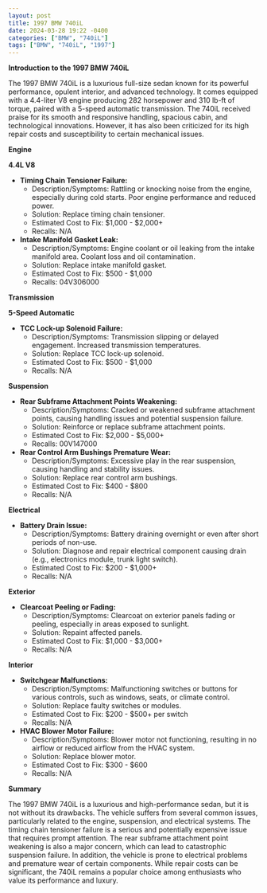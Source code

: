 ```yaml
---
layout: post
title: 1997 BMW 740iL
date: 2024-03-28 19:22 -0400
categories: ["BMW", "740iL"]
tags: ["BMW", "740iL", "1997"]
---
```

**Introduction to the 1997 BMW 740iL**

The 1997 BMW 740iL is a luxurious full-size sedan known for its powerful performance, opulent interior, and advanced technology. It comes equipped with a 4.4-liter V8 engine producing 282 horsepower and 310 lb-ft of torque, paired with a 5-speed automatic transmission. The 740iL received praise for its smooth and responsive handling, spacious cabin, and technological innovations. However, it has also been criticized for its high repair costs and susceptibility to certain mechanical issues.

**Engine**

**4.4L V8**

* **Timing Chain Tensioner Failure:**
    * Description/Symptoms: Rattling or knocking noise from the engine, especially during cold starts. Poor engine performance and reduced power.
    * Solution: Replace timing chain tensioner.
    * Estimated Cost to Fix: $1,000 - $2,000+
    * Recalls: N/A
* **Intake Manifold Gasket Leak:**
    * Description/Symptoms: Engine coolant or oil leaking from the intake manifold area. Coolant loss and oil contamination.
    * Solution: Replace intake manifold gasket.
    * Estimated Cost to Fix: $500 - $1,000
    * Recalls: 04V306000

**Transmission**

**5-Speed Automatic**

* **TCC Lock-up Solenoid Failure:**
    * Description/Symptoms: Transmission slipping or delayed engagement. Increased transmission temperatures.
    * Solution: Replace TCC lock-up solenoid.
    * Estimated Cost to Fix: $500 - $1,000
    * Recalls: N/A

**Suspension**

* **Rear Subframe Attachment Points Weakening:**
    * Description/Symptoms: Cracked or weakened subframe attachment points, causing handling issues and potential suspension failure.
    * Solution: Reinforce or replace subframe attachment points.
    * Estimated Cost to Fix: $2,000 - $5,000+
    * Recalls: 00V147000
* **Rear Control Arm Bushings Premature Wear:**
    * Description/Symptoms: Excessive play in the rear suspension, causing handling and stability issues.
    * Solution: Replace rear control arm bushings.
    * Estimated Cost to Fix: $400 - $800
    * Recalls: N/A

**Electrical**

* **Battery Drain Issue:**
    * Description/Symptoms: Battery draining overnight or even after short periods of non-use.
    * Solution: Diagnose and repair electrical component causing drain (e.g., electronics module, trunk light switch).
    * Estimated Cost to Fix: $200 - $1,000+
    * Recalls: N/A

**Exterior**

* **Clearcoat Peeling or Fading:**
    * Description/Symptoms: Clearcoat on exterior panels fading or peeling, especially in areas exposed to sunlight.
    * Solution: Repaint affected panels.
    * Estimated Cost to Fix: $1,000 - $3,000+
    * Recalls: N/A

**Interior**

* **Switchgear Malfunctions:**
    * Description/Symptoms: Malfunctioning switches or buttons for various controls, such as windows, seats, or climate control.
    * Solution: Replace faulty switches or modules.
    * Estimated Cost to Fix: $200 - $500+ per switch
    * Recalls: N/A
* **HVAC Blower Motor Failure:**
    * Description/Symptoms: Blower motor not functioning, resulting in no airflow or reduced airflow from the HVAC system.
    * Solution: Replace blower motor.
    * Estimated Cost to Fix: $300 - $600
    * Recalls: N/A

**Summary**

The 1997 BMW 740iL is a luxurious and high-performance sedan, but it is not without its drawbacks. The vehicle suffers from several common issues, particularly related to the engine, suspension, and electrical systems. The timing chain tensioner failure is a serious and potentially expensive issue that requires prompt attention. The rear subframe attachment point weakening is also a major concern, which can lead to catastrophic suspension failure. In addition, the vehicle is prone to electrical problems and premature wear of certain components. While repair costs can be significant, the 740iL remains a popular choice among enthusiasts who value its performance and luxury.
